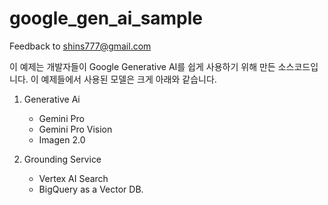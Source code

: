 # google_gen_ai_sample
Feedback to shins777@gmail.com

이 예제는 개발자들이 Google Generative AI를 쉽게 사용하기 위해 만든 소스코드입니다.
이 예제들에서 사용된 모델은 크게 아래와 같습니다.
1. Generative Ai
   - Gemini Pro
   - Gemini Pro Vision
   - Imagen 2.0

2. Grounding Service
   - Vertex AI Search
   - BigQuery as a Vector DB.

